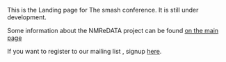 This is the Landing page for The smash conference.
It is still under development.

Some information about the NMReDATA project can be found [on the main page](README.md)

If you want to register to our mailing list , signup [here](https://dashboard.mailerlite.com/forms/379952/83698043057079544/share).

